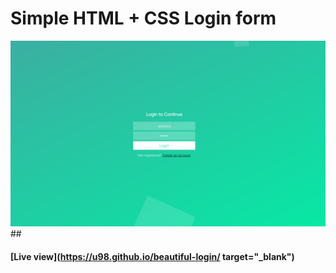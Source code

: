 # Simple HTML + CSS Login form

![Screenshot](https://raw.githubusercontent.com/u98/beautiful-login/master/screenshot.png)##
#### [Live view](https://u98.github.io/beautiful-login/ target="_blank")
